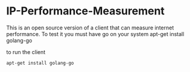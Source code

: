 # IP-Performance-Measurement
This is an open source version of a client that can measure internet performance.
To test it you must have go on your system
apt-get install golang-go

to run the client 
```bash
apt-get install golang-go

```

